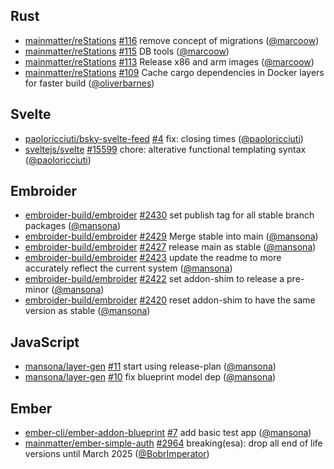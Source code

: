 ## Rust

- [mainmatter/reStations] [#116](https://github.com/mainmatter/reStations/pull/116) remove concept of migrations ([@marcoow])
- [mainmatter/reStations] [#115](https://github.com/mainmatter/reStations/pull/115) DB tools ([@marcoow])
- [mainmatter/reStations] [#113](https://github.com/mainmatter/reStations/pull/113) Release x86 and arm images ([@marcoow])
- [mainmatter/reStations] [#109](https://github.com/mainmatter/reStations/pull/109) Cache cargo dependencies in Docker layers for faster build ([@oliverbarnes])

## Svelte

- [paoloricciuti/bsky-svelte-feed] [#4](https://github.com/paoloricciuti/bsky-svelte-feed/pull/4) fix: closing times ([@paoloricciuti])
- [sveltejs/svelte] [#15599](https://github.com/sveltejs/svelte/pull/15599) chore: alterative functional templating syntax ([@paoloricciuti])

## Embroider

- [embroider-build/embroider] [#2430](https://github.com/embroider-build/embroider/pull/2430) set publish tag for all stable branch packages ([@mansona])
- [embroider-build/embroider] [#2429](https://github.com/embroider-build/embroider/pull/2429) Merge stable into main ([@mansona])
- [embroider-build/embroider] [#2427](https://github.com/embroider-build/embroider/pull/2427) release main as stable ([@mansona])
- [embroider-build/embroider] [#2423](https://github.com/embroider-build/embroider/pull/2423) update the readme to more accurately reflect the current system ([@mansona])
- [embroider-build/embroider] [#2422](https://github.com/embroider-build/embroider/pull/2422) set addon-shim to release a pre-minor ([@mansona])
- [embroider-build/embroider] [#2420](https://github.com/embroider-build/embroider/pull/2420) reset addon-shim to have the same version as stable ([@mansona])

## JavaScript

- [mansona/layer-gen] [#11](https://github.com/mansona/layer-gen/pull/11) start using release-plan ([@mansona])
- [mansona/layer-gen] [#10](https://github.com/mansona/layer-gen/pull/10) fix blueprint model dep ([@mansona])

## Ember

- [ember-cli/ember-addon-blueprint] [#7](https://github.com/ember-cli/ember-addon-blueprint/pull/7) add basic test app ([@mansona])
- [mainmatter/ember-simple-auth] [#2964](https://github.com/mainmatter/ember-simple-auth/pull/2964) breaking(esa): drop all end of life versions until March 2025 ([@BobrImperator])

[@BobrImperator]: https://github.com/BobrImperator
[@mansona]: https://github.com/mansona
[@marcoow]: https://github.com/marcoow
[@oliverbarnes]: https://github.com/oliverbarnes
[@paoloricciuti]: https://github.com/paoloricciuti
[ember-cli/ember-addon-blueprint]: https://github.com/ember-cli/ember-addon-blueprint
[embroider-build/embroider]: https://github.com/embroider-build/embroider
[mainmatter/ember-simple-auth]: https://github.com/mainmatter/ember-simple-auth
[mainmatter/reStations]: https://github.com/mainmatter/reStations
[mansona/layer-gen]: https://github.com/mansona/layer-gen
[paoloricciuti/bsky-svelte-feed]: https://github.com/paoloricciuti/bsky-svelte-feed
[sveltejs/svelte]: https://github.com/sveltejs/svelte
